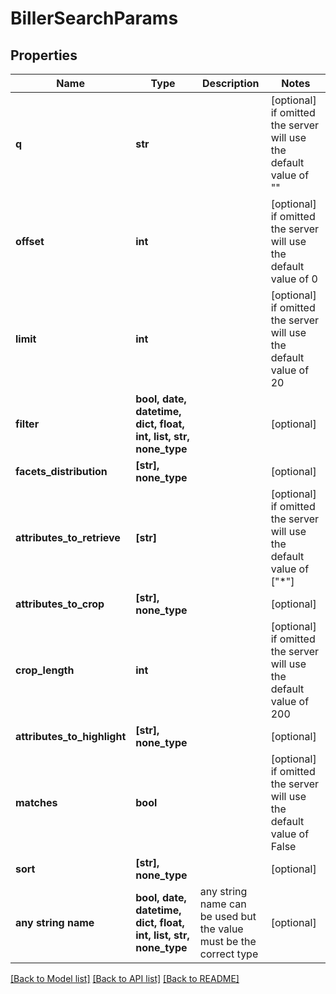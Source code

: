 # BillerSearchParams


## Properties
Name | Type | Description | Notes
------------ | ------------- | ------------- | -------------
**q** | **str** |  | [optional]  if omitted the server will use the default value of ""
**offset** | **int** |  | [optional]  if omitted the server will use the default value of 0
**limit** | **int** |  | [optional]  if omitted the server will use the default value of 20
**filter** | **bool, date, datetime, dict, float, int, list, str, none_type** |  | [optional] 
**facets_distribution** | **[str], none_type** |  | [optional] 
**attributes_to_retrieve** | **[str]** |  | [optional]  if omitted the server will use the default value of ["*"]
**attributes_to_crop** | **[str], none_type** |  | [optional] 
**crop_length** | **int** |  | [optional]  if omitted the server will use the default value of 200
**attributes_to_highlight** | **[str], none_type** |  | [optional] 
**matches** | **bool** |  | [optional]  if omitted the server will use the default value of False
**sort** | **[str], none_type** |  | [optional] 
**any string name** | **bool, date, datetime, dict, float, int, list, str, none_type** | any string name can be used but the value must be the correct type | [optional]

[[Back to Model list]](../README.md#documentation-for-models) [[Back to API list]](../README.md#documentation-for-api-endpoints) [[Back to README]](../README.md)


